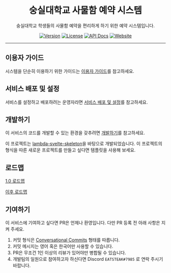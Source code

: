 <h1 align="center">숭실대학교 사물함 예약 시스템</h1>
<p align="center">숭실대학교 학생들의 사물함 예약을 편리하게 하기 위한 예약 시스템입니다.</p>
<p align="center">
   <a href="https://github.com/EATSTEAK/lockerweb/releases"><img alt="Version" src="https://img.shields.io/github/package-json/v/EATSTEAK/lockerweb?style=for-the-badge"></a>
   <a href="https://github.com/EATSTEAK/lockerweb/LICENSE.md"><img alt="License" src="https://img.shields.io/github/license/EATSTEAK/lockerweb?style=for-the-badge"></a>
   <a href="https://eatsteak.github.io/lockerweb"><img alt="API Docs" src="https://img.shields.io/badge/API%20Docs-v1-%2389bf04?style=for-the-badge&logo=Swagger"></a>
   <a href="https://ssuitlocker.com"><img alt="Website" src="https://img.shields.io/website?down_color=red&down_message=%EC%A0%91%EC%86%8D%20%EB%B6%88%EA%B0%80&label=IT%EB%8C%80%ED%95%99%20%EC%82%AC%EB%AC%BC%ED%95%A8%20%EC%98%88%EC%95%BD%20%EC%8B%9C%EC%8A%A4%ED%85%9C&style=for-the-badge&up_color=%2300a3c9&up_message=%EC%A0%91%EC%86%8D%20%EA%B0%80%EB%8A%A5&url=https%3A%2F%2Fssuitlocker.com"></a>
</p>

-----

## 이용자 가이드

시스템을 단순히 이용하기 위한 가이드는 [이용자 가이드](https://github.com/EATSTEAK/lockerweb/wiki/%EC%9D%B4%EC%9A%A9%EC%9E%90-%EA%B0%80%EC%9D%B4%EB%93%9C)를 참고하세요.

## 서비스 배포 및 설정

서비스를 설정하고 배포하려는 운영자라면 [서비스 배포 및 설정]([https://github.com/EATSTEAK/lockerweb/wiki/%EC%84%9C%EB%B9%84%EC%8A%A4-%EC%84%A4%EC%A0%95-%EB%B0%8F-%EB%B0%B0%ED%8F%AC](https://github.com/EATSTEAK/lockerweb/wiki/%EC%84%9C%EB%B9%84%EC%8A%A4-%EB%B0%B0%ED%8F%AC-%EB%B0%8F-%EC%84%A4%EC%A0%95))를 참고하세요.

## 개발하기

이 서비스의 코드를 개발할 수 있는 환경을 갖추려면 [개발하기](https://github.com/EATSTEAK/lockerweb/wiki/%EA%B0%9C%EB%B0%9C%ED%95%98%EA%B8%B0)를 참고하세요.

이 프로젝트는 [lambda-svelte-skeleton](https://github.com/EATSTEAK/lambda-svelte-skeleton)을 바탕으로 개발되었습니다. 이 프로젝트의 형식을 따른 새로운 프로젝트를 만들고 싶다면 템플릿을 사용해 보세요.

## 로드맵

[1.0 로드맵](https://github.com/EATSTEAK/lockerweb/issues?q=is%3Aopen+is%3Aissue+milestone%3A1.0)

[이후 로드맵](https://github.com/EATSTEAK/lockerweb/issues?q=is%3Aopen+is%3Aissue+milestone%3Anext)

## 기여하기

이 서비스에 기여하고 싶다면 PR은 언제나 환영입니다. 다만 PR 등록 전 아래 사항은 지켜 주세요.

1. 커밋 형식은 [Conversational Commits](https://www.conventionalcommits.org/ko/v1.0.0/) 형태를 따릅니다.
2. 커밋 메시지는 영어 혹은 한국어만 사용할 수 있습니다.
3. PR은 무조건 1인 이상의 리뷰가 있어야만 병합될 수 있습니다.
4. 개발팀의 일원으로 참여하고자 하신다면 Discord `EATSTEAK#7985` 로 연락 주시기 바랍니다.
